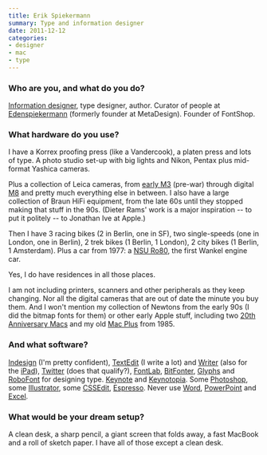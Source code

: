 ```yaml
---
title: Erik Spiekermann
summary: Type and information designer
date: 2011-12-12
categories:
- designer
- mac
- type
---
```


### Who are you, and what do you do?

[Information designer](http://www.spiekermann.com/ "Erik's website."), type designer, author. Curator of people at [Edenspiekermann](http://www.edenspiekermann.com/ "Erik's design firm.") (formerly founder at MetaDesign). Founder of FontShop.

### What hardware do you use?

I have a Korrex proofing press (like a Vandercook), a platen press and lots of type. A photo studio set-up with big lights and Nikon, Pentax plus mid-format Yashica cameras.

Plus a collection of Leica cameras, from [early M3][m3] (pre-war) through digital [M8][] and pretty much everything else in between. I also have a large collection of Braun HiFi equipment, from the late 60s until they stopped making that stuff in the 90s. (Dieter Rams' work is a major inspiration -- to put it politely -- to Jonathan Ive at Apple.) 

Then I have 3 racing bikes (2 in Berlin, one in SF), two single-speeds (one in London, one in Berlin), 2 trek bikes (1 Berlin, 1 London), 2 city bikes (1 Berlin, 1 Amsterdam). Plus a car from 1977: a [NSU Ro80][ro-80], the first Wankel engine car.

Yes, I do have residences in all those places.

I am not including printers, scanners and other peripherals as they keep changing. Nor all the digital cameras that are out of date the minute you buy them. And I won't mention my collection of Newtons from the early 90s (I did the bitmap fonts for them) or other early Apple stuff, including two [20th Anniversary Macs][20th-anniversary-macintosh] and my old [Mac Plus][macintosh-plus] from 1985.

### And what software?

[Indesign][] (I'm pretty confident), [TextEdit][] (I write a lot) and [Writer][ia-writer] (also for the [iPad][ia-writer-ios]), [Twitter][] (does that qualify?), [FontLab][fontlab-studio], [BitFonter][], [Glyphs][] and [RoboFont][] for designing type. [Keynote][] and [Keynotopia][]. Some [Photoshop][], some [Illustrator][], some [CSSEdit][], [Espresso][]. Never use [Word][], [PowerPoint][] and [Excel][].

### What would be your dream setup?

A clean desk, a sharp pencil, a giant screen that folds away, a fast MacBook and a roll of sketch paper. I have all of those except a clean desk.

[20th-anniversary-macintosh]: https://en.wikipedia.org/wiki/Twentieth_Anniversary_Macintosh "A limited-edition Macintosh celebrating Apple's 20th birthday."
[bitfonter]: https://old.fontlab.com/font-editor/bitfonter/ "A font editor."
[cssedit]: https://www.macworld.com/article/1131901/cssedit26.html "A stylesheet editor for the Mac."
[espresso]: https://macrabbit.com/espresso/ "A single-window HTML/web tool for the Mac."
[excel]: https://products.office.com/en-us/excel "A spreadsheet application."
[fontlab-studio]: https://old.fontlab.com/font-editor/fontlab-studio/ "Font creation software."
[glyphs]: https://www.glyphsapp.com/ "A font editor for the Mac."
[ia-writer-ios]: https://itunes.apple.com/us/app/ia-writer/id392502056 "A focus-oriented writing application for iOS."
[ia-writer]: https://ia.net/writer/updates/ia-writer-for-mac "A full-screen writing tool for the Mac."
[illustrator]: https://www.adobe.com/products/illustrator.html "A vector graphics editor."
[indesign]: https://www.adobe.com/products/indesign.html "A desktop/web publishing application."
[keynote]: https://www.apple.com/keynote/ "Presentation software for the Mac."
[keynotopia]: https://keynotopia.com/ "Prototyping libraries for Keynote, PowerPoint and OpenOffice."
[m3]: https://en.wikipedia.org/wiki/Leica_M3 "A 35mm rangefinder film camera."
[m8]: https://www.amazon.com/Leica-10-3MP-Digital-Rangefinder-Viewfinder/dp/B000J6FTVK "A 10.3 megapixel digital camera."
[macintosh-plus]: https://en.wikipedia.org/wiki/Macintosh_Plus "The third Macintosh computer."
[photoshop]: https://www.adobe.com/products/photoshop.html "A bitmap image editor."
[powerpoint]: https://products.office.com/en-us/powerpoint "Presentation software."
[ro-80]: https://en.wikipedia.org/wiki/NSU_Ro_80 "A car."
[robofont]: https://doc.robofont.com/ "A font editor for the Mac."
[textedit]: http://web.archive.org/web/20200525165141/https://support.apple.com/en-us/HT2523 "A text editor included with Mac OS X."
[twitter]: https://twitter.com/ "An online micro-blogging platform."
[word]: https://products.office.com/en-us/word "A document editor."
